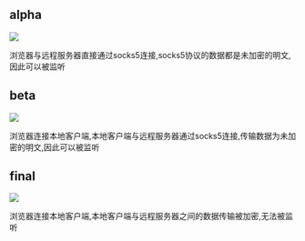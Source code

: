 ## alpha

![](https://cdn.jsdelivr.net/gh/AMDyesIntelno/PicGoImg@master/202205231745700.png)

浏览器与远程服务器直接通过socks5连接,socks5协议的数据都是未加密的明文,因此可以被监听



## beta

![](https://cdn.jsdelivr.net/gh/AMDyesIntelno/PicGoImg@master/202205231746054.png)

浏览器连接本地客户端,本地客户端与远程服务器通过socks5连接,传输数据为未加密的明文,因此可以被监听




## final

![](https://cdn.jsdelivr.net/gh/AMDyesIntelno/PicGoImg@master/202205231747614.png)

浏览器连接本地客户端,本地客户端与远程服务器之间的数据传输被加密,无法被监听
